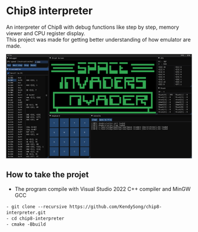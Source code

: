 # Chip8 interpreter
An interpreter of Chip8 with debug functions like step by step, memory viewer and CPU register display.  </br> This project was made for getting better understanding of how emulator are made.

<img src="https://github.com/KendySong/chip8-interpreter/blob/master/screenshots/program.png">

## How to take the projet
- The program compile with Visual Studio 2022 C++ compiler and MinGW GCC

```git
- git clone --recursive https://github.com/KendySong/chip8-interpreter.git
- cd chip8-interpreter
- cmake -Bbuild
```